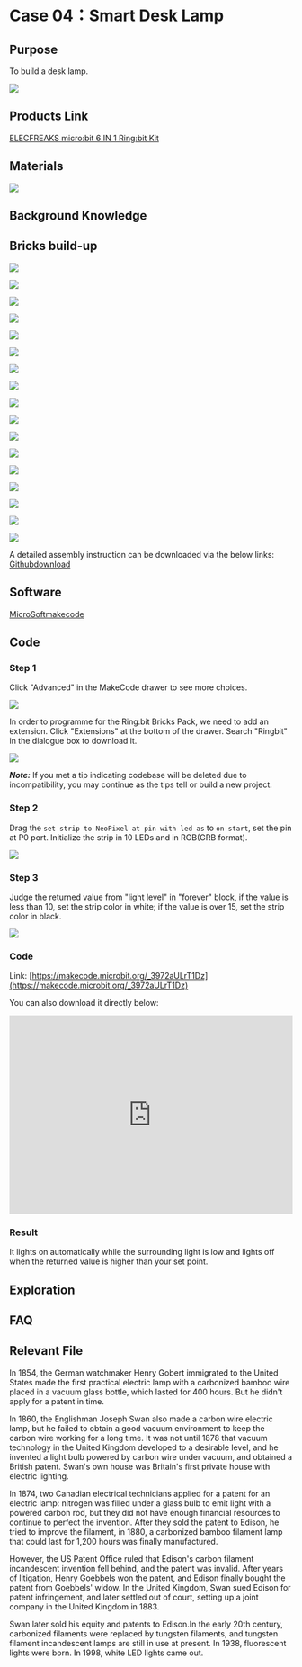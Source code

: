 # Case 04：Smart Desk Lamp
## Purpose


 To build a desk lamp.


![](./images/Ringbit_Bricks_Pack_case_en_04_01.png)


## Products Link

[ELECFREAKS micro:bit 6 IN 1 Ring:bit Kit](https://shop.elecfreaks.com/products/elecfreaks-micro-bit-6-in-1-ring-bit-kit-without-micro-bit-board?_pos=5&_sid=66ba68dec&_ss=r)


## Materials



![](./images/Ringbit_Bricks_Pack_case_en_04_02.png)





## Background Knowledge 


## Bricks build-up


![](./images/Ringbit_Bricks_Pack_step_04_01.png)

![](./images/Ringbit_Bricks_Pack_step_04_02.png)

![](./images/Ringbit_Bricks_Pack_step_04_03.png)

![](./images/Ringbit_Bricks_Pack_step_04_04.png)

![](./images/Ringbit_Bricks_Pack_step_04_05.png)

![](./images/Ringbit_Bricks_Pack_step_04_06.png)

![](./images/Ringbit_Bricks_Pack_step_04_07.png)

![](./images/Ringbit_Bricks_Pack_step_04_08.png)

![](./images/Ringbit_Bricks_Pack_step_04_09.png)

![](./images/Ringbit_Bricks_Pack_step_04_10.png)

![](./images/Ringbit_Bricks_Pack_step_04_11.png)

![](./images/Ringbit_Bricks_Pack_step_04_12.png)

![](./images/Ringbit_Bricks_Pack_step_04_13.png)

![](./images/Ringbit_Bricks_Pack_step_04_14.png)

![](./images/Ringbit_Bricks_Pack_step_04_15.png)

![](./images/Ringbit_Bricks_Pack_step_04_16.png)

![](./images/Ringbit_Bricks_Pack_step_04_17.png)

A detailed assembly instruction can be downloaded via the below links:
[Githubdownload ](https://github.com/elecfreaks/learn-cn/raw/master/microbitKit/ring_bit_bricks_pack/files/Ringbit_Bricks_Pack_step_04_v1.1.pdf)

## Software


[MicroSoftmakecode](https://makecode.microbit.org/#)

## Code


### Step 1
  Click "Advanced" in the MakeCode drawer to see more choices.





![](./images/Ringbit_Bricks_Pack_case_en_04_03.png)







In order to programme for the Ring:bit Bricks Pack, we need to add an extension. Click  "Extensions" at the bottom of the drawer. Search "Ringbit" in the dialogue box to download it. 



![](./images/Ringbit_Bricks_Pack_case_en_04_04.png)


***Note:*** If you met a tip indicating codebase will be deleted due to incompatibility, you may continue as the tips tell or build a new project. 

### Step 2

Drag the `set strip to NeoPixel at pin with led as` to `on start`, set the pin at P0 port. Initialize the strip in 10 LEDs and in RGB(GRB format).





![](./images/Ringbit_Bricks_Pack_case_en_04_05.png)




### Step 3

Judge the returned value from "light level" in "forever" block, if the value is less than 10, set the strip color in white; if the value is over 15, set the strip color in black.


![](./images/Ringbit_Bricks_Pack_case_en_04_06.png)


### Code

Link: [https://makecode.microbit.org/_3972aULrT1Dz](https://makecode.microbit.org/_3972aULrT1Dz)

You can also download it directly below:

<div style="position:relative;height:0;padding-bottom:70%;overflow:hidden;"><iframe style="position:absolute;top:0;left:0;width:100%;height:100%;" src="https://makecode.microbit.org/#pub:_3972aULrT1Dz]" frameborder="0" sandbox="allow-popups allow-forms allow-scripts allow-same-origin"></iframe></div>  

### Result

It lights on automatically while the surrounding light is low and lights off when the returned value is higher than your set point.

## Exploration



## FAQ



## Relevant File 


In 1854, the German watchmaker Henry Gobert immigrated to the United States made the first practical electric lamp with a carbonized bamboo wire placed in a vacuum glass bottle, which lasted for 400 hours. But he didn't apply for a patent in time. 

In 1860, the Englishman Joseph Swan also made a carbon wire electric lamp, but he failed to obtain a good vacuum environment to keep the carbon wire working for a long time. It was not until 1878 that vacuum technology in the United Kingdom developed to a desirable level, and he invented a light bulb powered by carbon wire under vacuum, and obtained a British patent. Swan's own house was Britain's first private house with electric lighting.

In 1874, two Canadian electrical technicians applied for a patent for an electric lamp: nitrogen was filled under a glass bulb to emit light with a powered carbon rod, but they did not have enough financial resources to continue to perfect the invention.  After they sold the patent to Edison,  he tried to improve the filament, in 1880, a carbonized bamboo filament lamp that could last for 1,200 hours was finally manufactured.

However, the US Patent Office ruled that Edison's carbon filament incandescent invention fell behind, and the patent was invalid. After years of litigation, Henry Goebbels won the patent, and Edison finally bought the patent from Goebbels' widow. In the United Kingdom, Swan sued Edison for patent infringement, and later settled out of court, setting up a joint company in the United Kingdom in 1883. 

Swan later sold his equity and patents to Edison.In the early 20th century, carbonized filaments were replaced by tungsten filaments, and tungsten filament incandescent lamps are still in use at present. In 1938, fluorescent lights were born. In 1998, white LED lights came out. 
